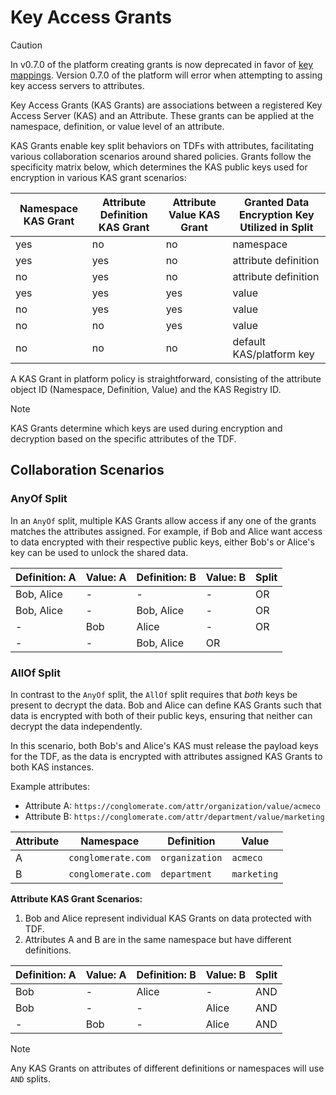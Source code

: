 # Key Access Grants

>[!CAUTION]
>In v0.7.0 of the platform creating grants is now deprecated in favor of
>[key mappings](./keymanagement/key_mappings.md). Version 0.7.0 of the platform
>will error when attempting to assing key access servers to attributes.

Key Access Grants (KAS Grants) are associations between a registered Key Access Server (KAS) and an Attribute. These grants can be applied at the namespace, definition, or value level of an attribute.

KAS Grants enable key split behaviors on TDFs with attributes, facilitating various collaboration scenarios around shared policies. Grants follow the specificity matrix below, which determines the KAS public keys used for encryption in various KAS grant scenarios:

| Namespace KAS Grant | Attribute Definition KAS Grant | Attribute Value KAS Grant | Granted Data Encryption Key Utilized in Split |
| ------------------- | ------------------------- | -------------------- | --------------------------------------------- |
| yes                 | no                        | no                   | namespace                                     |
| yes                 | yes                       | no                   | attribute definition                          |
| no                  | yes                       | no                   | attribute definition                          |
| yes                 | yes                       | yes                  | value                                         |
| no                  | yes                       | yes                  | value                                         |
| no                  | no                        | yes                  | value                                         |
| no                  | no                        | no                   | default KAS/platform key                      |

A KAS Grant in platform policy is straightforward, consisting of the attribute object ID (Namespace, Definition, Value) and the KAS Registry ID.

> [!NOTE]
> KAS Grants determine which keys are used during encryption and decryption based on the specific attributes of the TDF.

## Collaboration Scenarios

### AnyOf Split

In an `AnyOf` split, multiple KAS Grants allow access if any one of the grants matches the attributes assigned. For example, if Bob and Alice want access to data encrypted with their respective public keys, either Bob's or Alice's key can be used to unlock the shared data.

| Definition: A | Value: A | Definition: B | Value: B | Split |
| ------------- | -------- | ------------- | -------- | ----- |
| Bob, Alice    | -        | -             | -        | OR    |
| Bob, Alice    | -        | Bob, Alice    | -        | OR    |
| -             | Bob      | Alice         | -        | OR    |
| -             | -        | Bob, Alice    | OR       |

### AllOf Split

In contrast to the `AnyOf` split, the `AllOf` split requires that _both_ keys be present to decrypt the data. Bob and Alice can define KAS Grants such that data is encrypted with both of their public keys, ensuring that neither can decrypt the data independently.

In this scenario, both Bob's and Alice's KAS must release the payload keys for the TDF, as the data is encrypted with attributes assigned KAS Grants to both KAS instances.

Example attributes:

- Attribute A: `https://conglomerate.com/attr/organization/value/acmeco`
- Attribute B: `https://conglomerate.com/attr/department/value/marketing`


| Attribute | Namespace          | Definition     | Value     |
| --------- | ----------------   | ------------   | --------- |
| A         | `conglomerate.com` | `organization` | `acmeco`    |
| B         | `conglomerate.com` | `department`   | `marketing` |

**Attribute KAS Grant Scenarios:**

1. Bob and Alice represent individual KAS Grants on data protected with TDF.
2. Attributes A and B are in the same namespace but have different definitions.

| Definition: A | Value: A | Definition: B | Value: B | Split |
| ------------- | -------- | ------------- | -------- | ----- |
| Bob           | -        | Alice         | -        | AND   |
| Bob           | -        | -             | Alice    | AND   |
| -             | Bob      | -             | Alice    | AND   |

> [!NOTE]
> Any KAS Grants on attributes of different definitions or namespaces will use `AND` splits.
